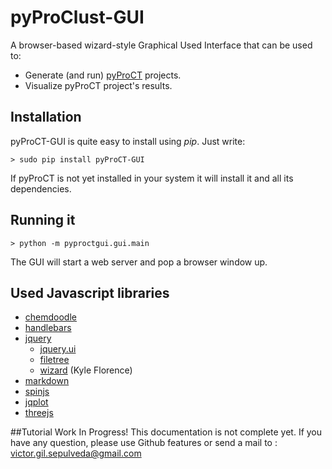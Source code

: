 pyProClust-GUI
==============
A browser-based wizard-style Graphical Used Interface that can be used to:
- Generate (and run) [pyProCT](https://github.com/victor-gil-sepulveda/pyProCT) projects.
- Visualize pyProCT project's results.

## Installation
pyProCT-GUI is quite easy to install using *pip*. Just write:

```Shell
> sudo pip install pyProCT-GUI
```

If pyProCT is not yet installed in your system it will install it and all its dependencies.

## Running it
```Shell
> python -m pyproctgui.gui.main 
```
The GUI will start a web server and pop a browser window up. 

## Used Javascript libraries
- [chemdoodle](http://web.chemdoodle.com/)
- [handlebars](http://handlebarsjs.com/)
- [jquery](http://jquery.com/)
	- [jquery.ui](http://jqueryui.com/)
	- [filetree](http://www.abeautifulsite.net/blog/2007/06/php-file-tree/) 
	- [wizard](https://github.com/kflorence/jquery-wizard/) (Kyle Florence)
- [markdown](https://github.com/evilstreak/markdown-js)
- [spinjs](http://fgnass.github.io/spin.js/) 
- [jqplot](http://www.jqplot.com/)
- [threejs](http://threejs.org/)


##Tutorial
Work In Progress!
This documentation is not complete yet. If you have any question, please use Github features or send a mail to : victor.gil.sepulveda@gmail.com

